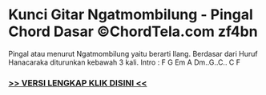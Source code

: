 
 # Kunci Gitar Ngatmombilung - Pingal Chord Dasar ©ChordTela.com zf4bn


Pingal atau menurut Ngatmombilung yaitu berarti Ilang. Berdasar dari Huruf Hanacaraka diturunkan kebawah 3 kali. Intro : F G Em A Dm..G..C.. C F

###  <a href="https://shortlighzx.web.app?sq=Kunci Gitar Ngatmombilung - Pingal Chord Dasar ©ChordTela.com"> >> VERSI LENGKAP KLIK DISINI << </a>
